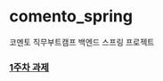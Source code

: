 # comento_spring
코멘토 직무부트캠프 백엔드 스프링 프로젝트

### [1주차 과제](https://github.com/sosbp/comento_spring/tree/main/settingweb)

